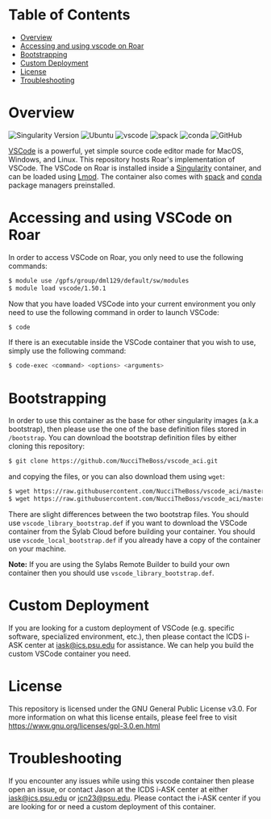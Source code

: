# Table of Contents

* [Overview](#Overview)
* [Accessing and using vscode on Roar](#accessing-and-using-vscode-on-roar)
* [Bootstrapping](#bootstrapping)
* [Custom Deployment](#custom-deployment)
* [License](#license)
* [Troubleshooting](#troubleshooting)

# Overview

![Singularity Version](https://img.shields.io/badge/singularity-3.5.2-informational)
![Ubuntu](https://img.shields.io/badge/image%20base-ubuntu%20v16.04%20LTS-important)
![vscode](https://img.shields.io/badge/vscode-v1.50.1-blue)
![spack](https://img.shields.io/badge/spack-v0.15.4-blue)
![conda](https://img.shields.io/badge/conda-v4.9.0-blue)
![GitHub](https://img.shields.io/github/license/NucciTheBoss/vscode_aci)


[VSCode](https://code.visualstudio.com/) is a powerful, yet simple source code editor made for MacOS, Windows, and Linux. This repository hosts Roar's implementation of VSCode. The VSCode on Roar is installed inside a [Singularity](https://sylabs.io/) container, and can be loaded using [Lmod](https://lmod.readthedocs.io/en/latest/). The container also comes with [spack](https://spack.readthedocs.io/en/latest/) and [conda](https://docs.conda.io/en/latest/miniconda.html) package managers preinstalled.

# Accessing and using VSCode on Roar
In order to access VSCode on Roar, you only need to use the following commands:

```bash
$ module use /gpfs/group/dml129/default/sw/modules
$ module load vscode/1.50.1
```

Now that you have loaded VSCode into your current environment you only need to use the following command in order to launch VSCode:

```bash
$ code
```

If there is an executable inside the VSCode container that you wish to use, simply use the following command:

```bash
$ code-exec <command> <options> <arguments>
```

# Bootstrapping
In order to use this container as the base for other singularity images (a.k.a bootstrap), then please use the one of the base definition files stored in `/bootstrap`. You can download the bootstrap definition files by either cloning this repository:

```bash
$ git clone https://github.com/NucciTheBoss/vscode_aci.git
```

and copying the files, or you can also download them using `wget`:

```bash
$ wget https://raw.githubusercontent.com/NucciTheBoss/vscode_aci/master/bootstrap/vscode_library_bootstrap.def
$ wget https://raw.githubusercontent.com/NucciTheBoss/vscode_aci/master/bootstrap/vscode_local_bootstrap.def
```

There are slight differences between the two bootstrap files. You should use `vscode_library_bootstrap.def` if you want to download the VSCode container from the Sylab Cloud before building your container. You should use `vscode_local_bootstrap.def` if you already have a copy of the container on your machine.

**Note:** If you are using the Sylabs Remote Builder to build your own container then you should use `vscode_library_bootstrap.def`.

# Custom Deployment
If you are looking for a custom deployment of VSCode (e.g. specific software, specialized environment, etc.), then please contact the ICDS i-ASK center at iask@ics.psu.edu for assistance. We can help you build the custom VSCode container you need.

# License
This repository is licensed under the GNU General Public License v3.0. 
For more information on what this license entails, please feel free to 
visit https://www.gnu.org/licenses/gpl-3.0.en.html

# Troubleshooting
If you encounter any issues while using this vscode container then please open an issue, or contact Jason at the ICDS i-ASK center at either iask@ics.psu.edu or jcn23@psu.edu. Please contact the i-ASK center if you are looking for or need a custom deployment of this container.
